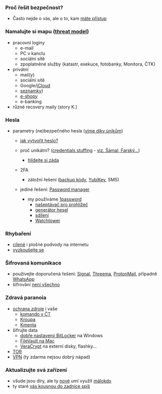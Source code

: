 ### Proč řešit bezpečnost?
 + Často nejde o vás, ale o to, kam [máte přístup](https://www.theverge.com/2018/12/17/18144807/pewdiepie-tseries-wall-street-journal-hack-subscribers)

### Namalujte si mapu ([threat model](https://privacyforjournalists.org.au/threat-modeling-for-journalists))
  + pracovní loginy
    + e-mail
    + PC v kanclu
    + sociální sítě
    + zpoplatněné služby (katastr, exekuce, fotobanky, Monitora, ČTK)
  + privátní
    + mail(y)
    + sociální sítě
    + Google/[iCloud](https://en.wikipedia.org/wiki/ICloud_leaks_of_celebrity_photos)
    + [seznamky](https://techcrunch.com/2016/12/14/ashley-madison-settles-with-the-ftc-over-online-dating-hack/))
    + [e-shopy](https://www.irozhlas.cz/ekonomika/hacker-napadl-tri-ctvrte-milionu-uctu-mallcz-e-shop-se-zakaznikum-omluvil_1708281431_jra)
    + e-banking
  + různé recovery maily (story K.)

### Hesla
+ parametry (ne)bezpečného hesla ([víme díky únikům](https://www.troyhunt.com/86-of-passwords-are-terrible-and-other-statistics/))
  + [jak vytvořit heslo?](https://xkcd.com/936/)
  + proč unikátní? ([credentials stuffing](https://www.troyhunt.com/password-reuse-credential-stuffing-and-another-1-billion-records-in-have-i-been-pwned/) - [viz. Šámal, Farský...](https://www.irozhlas.cz/zpravy-domov/hesla-unik-mailu-farsky-hamacek-samal-hackeri-prihlasovaci-udaje_1901150555_cib))
    + [hlídejte si záda](https://haveibeenpwned.com/)
  + 2FA
    + záložní řešení ([backup kódy](https://support.google.com/accounts/answer/1187538?co=GENIE.Platform%3DAndroid&hl=en), [YubiKey](https://www.yubico.com/), SMS)
    
  + jediné řešení: [Password manager](https://thewirecutter.com/reviews/best-password-managers/)
    + my používáme [1password](https://1password.com/)
      + [našeptávač pro prohlížeč](https://support.1password.com/getting-started-1password-x/)
      + [generátor hesel](https://support.1password.com/change-website-password/)
      + [sdílení](https://support.1password.com/create-share-vaults/)
      + [Watchtower](https://support.1password.com/watchtower/)

### Rhybaření
  + [cílené](https://www.irozhlas.cz/zpravy-domov/phishing-utoky-instagram-facebook-falesne-ucty-profily-sms-kod_1905180600_kno) i plošné podvody na internetu
  + [vyzkoušejte se](https://phishingquiz.withgoogle.com/)

### Šifrovaná komunikace
  + používejte doporučená řešení: [Signal](https://signal.org/), [Threema](https://threema.ch/en), [ProtonMail](https://protonmail.com/), případně [WhatsApp](https://www.whatsapp.com/)
  + šifrování [není všechno](https://www.irozhlas.cz/komentare/sofrovani-unik-dat-korupce_1904040600_cib)

### Zdravá paranoia
  + [ochrana zdroje](	https://www.zakonyprolidi.cz/cs/2000-46#f2009299) i vaše
    + [komando v ČT](https://nalus.usoud.cz:443/Search/GetText.aspx?sz=2-1375-11_1)
    + [Kroupa](https://www.irozhlas.cz/zpravy-domov/janek-kroupa-soud-pandur-odposlechy_1809250600_kro)
    + [Kmenta](https://www.usoud.cz/aktualne/organy-cinne-v-trestnim-rizeni-se-musi-vyvarovat-postupu-ktery-by-ohrozoval-svobodu-slova/)
  + šifrujte data
    + [dobře nastavený BitLocker](https://www.howtogeek.com/193649/how-to-make-bitlocker-use-256-bit-aes-encryption-instead-of-128-bit-aes/) na Windows
    + [FileVault na Mac](https://support.apple.com/en-us/HT204837)
    + [VeraCrypt](https://www.veracrypt.fr/en/Downloads.html) na externí disky, flashky...
  + [TOR](https://www.torproject.org/download/)
  + [VPN](https://protonvpn.com/) (ty zdarma nejsou dobrý nápad)

### Aktualizujte svá zařízení
  + všude jsou díry, ale ty [nové](https://en.wikipedia.org/wiki/Zero-day_(computing)) umí využít [málokdo](https://www.securityweek.com/uk-spy-agency-joins-nsa-sharing-zero-day-disclosure-process)
  + ty staré [vás kousnou do zadnice spíš](https://en.wikipedia.org/wiki/2019_Baltimore_ransomware_attack)
